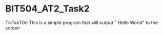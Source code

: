# BIT504_AT2_Task2
TikTakTOe
This is a simple program that will output " Hello World"  to the screen
